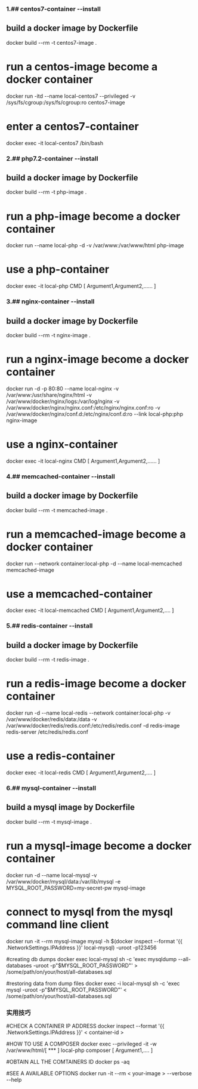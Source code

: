 ### 1.## centos7-container --install
## build a docker image by Dockerfile
docker build --rm -t centos7-image .

# run a centos-image become a docker container
docker run -itd --name local-centos7 --privileged -v /sys/fs/cgroup:/sys/fs/cgroup:ro centos7-image

# enter a centos7-container
docker exec -it local-centos7 /bin/bash


### 2.## php7.2-container --install
## build a docker image by Dockerfile
docker build --rm -t php-image .

# run a php-image become a docker container
docker run --name local-php -d -v /var/www:/var/www/html php-image

# use a php-container
docker exec -it local-php CMD [ Argument1,Argument2,...... ]

### 3.## nginx-container --install
## build a docker image by Dockerfile
docker build --rm -t nginx-image .

# run a nginx-image become a docker container
docker run -d -p 80:80 --name local-nginx -v /var/www:/usr/share/nginx/html -v /var/www/docker/nginx/logs:/var/log/nginx -v /var/www/docker/nginx/nginx.conf:/etc/nginx/nginx.conf:ro -v /var/www/docker/nginx/conf.d:/etc/nginx/conf.d:ro --link local-php:php nginx-image

# use a nginx-container
docker exec -it local-nginx CMD [ Argument1,Argument2,...... ]

### 4.## memcached-container --install
## build a docker image by Dockerfile
docker build --rm -t memcached-image .

# run a memcached-image become a docker container
docker run --network container:local-php -d --name local-memcached memcached-image

# use a memcached-container
docker exec -it local-memcached CMD [ Argument1,Argument2,.... ]

### 5.## redis-container --install
## build a docker image by Dockerfile
docker build --rm -t redis-image .

# run a redis-image become a docker container
docker run -d --name local-redis --network container:local-php -v /var/www/docker/redis/data:/data -v /var/www/docker/redis/redis.conf:/etc/redis/redis.conf -d redis-image redis-server /etc/redis/redis.conf

# use a redis-container
docker exec -it local-redis CMD [ Argument1,Argument2,.... ]

### 6.## mysql-container --install
## build a mysql image by Dockerfile
docker build --rm -t mysql-image .

# run a mysql-image become a docker container
docker run -d --name local-mysql -v /var/www/docker/mysql/data:/var/lib/mysql -e MYSQL_ROOT_PASSWORD=my-secret-pw mysql-image

# connect to mysql from the mysql command line client
docker run -it --rm mysql-image mysql -h $(docker inspect --format '{{ .NetworkSettings.IPAddress }}' local-mysql) -uroot -p123456

#creating db dumps
docker exec local-mysql sh -c 'exec mysqldump --all-databases -uroot -p"$MYSQL_ROOT_PASSWORD"' > /some/path/on/your/host/all-databases.sql

#restoring data from dump files
docker exec -i local-mysql sh -c 'exec mysql -uroot -p"$MYSQL_ROOT_PASSWORD"' < /some/path/on/your/host/all-databases.sql

### 实用技巧

#CHECK A CONTAINER IP ADDRESS
docker inspect --format '{{ .NetworkSettings.IPAddress }}' < container-id >

#HOW TO USE A COMPOSER
docker exec --privileged -it -w /var/www/html/[ *** ] local-php composer [ Argument1,.... ]

#OBTAIN ALL THE COMTAINERS ID
docker ps -aq

#SEE A AVAILABLE OPTIONS
docker run -it --rm < your-image > --verbose --help
